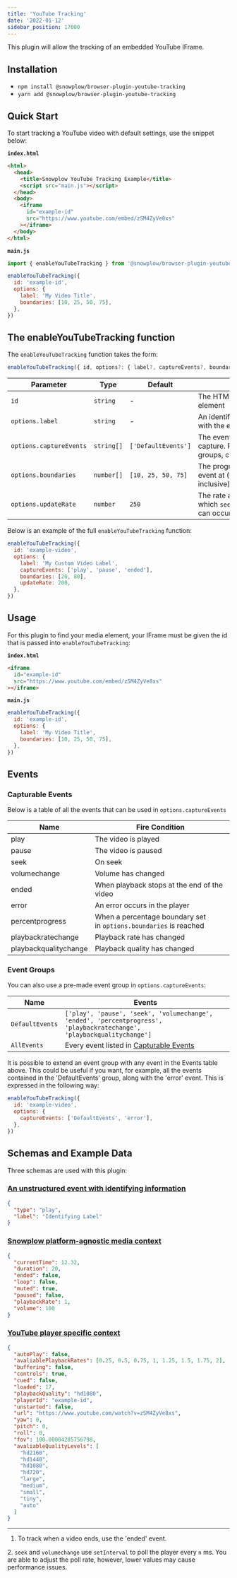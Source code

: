 ```yaml
---
title: 'YouTube Tracking'
date: '2022-01-12'
sidebar_position: 17000
---
```


This plugin will allow the tracking of an embedded YouTube IFrame.

## Installation

- `npm install @snowplow/browser-plugin-youtube-tracking`
- `yarn add @snowplow/browser-plugin-youtube-tracking`

## Quick Start

To start tracking a YouTube video with default settings, use the snippet below:

**`index.html`**

```html
<html>
  <head>
    <title>Snowplow YouTube Tracking Example</title>
    <script src="main.js"></script>
  </head>
  <body>
    <iframe
      id="example-id"
      src="https://www.youtube.com/embed/zSM4ZyVe8xs"
    ></iframe>
  </body>
</html>
```

**`main.js`**

```javascript
import { enableYouTubeTracking } from '@snowplow/browser-plugin-youtube-tracking'

enableYouTubeTracking({
  id: 'example-id',
  options: {
    label: 'My Video Title',
    boundaries: [10, 25, 50, 75],
  },
})
```

## The enableYouTubeTracking function

The `enableYouTubeTracking` function takes the form:

```javascript
enableYouTubeTracking({ id, options?: { label?, captureEvents?, boundaries?, updateRate? } })
```

| Parameter               | Type       | Default             | Description                                                                                                    | Required |
| ----------------------- | ---------- | ------------------- | -------------------------------------------------------------------------------------------------------------- | -------- |
| `id`                    | `string`   | \-                  | The HTML id attribute of the media element                                                                     | Yes      |
| `options.label`         | `string`   | \-                  | An identifiable custom label sent with the event                                                               | No       |
| `options.captureEvents` | `string[]` | `['DefaultEvents']` | The events or Event Group to capture. For a full list of events and groups, check the [section below](#events) | No       |
| `options.boundaries`    | `number[]` | `[10, 25, 50, 75]`  | The progress percentages to fire an event at (valid values 1 - 99 inclusive) [\[1\]](#1)                       | No       |
| `options.updateRate`    | `number`   | `250`               | The rate at which `seek` and `volumechange` events can occur [\[2\]](#2)                                       | No       |

Below is an example of the full `enableYouTubeTracking` function:

```javascript
enableYouTubeTracking({
  id: 'example-video',
  options: {
    label: 'My Custom Video Label',
    captureEvents: ['play', 'pause', 'ended'],
    boundaries: [20, 80],
    updateRate: 200,
  },
})
```

## Usage

For this plugin to find your media element, your IFrame must be given the id that is passed into `enableYouTubeTracking`:

**`index.html`**

```html
<iframe
  id="example-id"
  src="https://www.youtube.com/embed/zSM4ZyVe8xs"
></iframe>
```

**`main.js`**

```javascript
enableYouTubeTracking({
  id: 'example-id',
  options: {
    label: 'My Video Title',
    boundaries: [10, 25, 50, 75],
  },
})
```

## Events

### Capturable Events

Below is a table of all the events that can be used in `options.captureEvents`

| Name                  | Fire Condition                                                    |
| --------------------- | ----------------------------------------------------------------- |
| play                  | The video is played                                               |
| pause                 | The video is paused                                               |
| seek                  | On seek                                                           |
| volumechange          | Volume has changed                                                |
| ended                 | When playback stops at the end of the video                       |
| error                 | An error occurs in the player                                     |
| percentprogress       | When a percentage boundary set in `options.boundaries` is reached |
| playbackratechange    | Playback rate has changed                                         |
| playbackqualitychange | Playback quality has changed                                      |

### Event Groups

You can also use a pre-made event group in `options.captureEvents`:

| Name            | Events                                                                                                                 |
| --------------- | ---------------------------------------------------------------------------------------------------------------------- |
| `DefaultEvents` | `['play', 'pause', 'seek', 'volumechange', 'ended', 'percentprogress', 'playbackratechange', 'playbackqualitychange']` |
| `AllEvents`     | Every event listed in [Capturable Events](#capturable-events)                                                          |

It is possible to extend an event group with any event in the Events table above. This could be useful if you want, for example, all the events contained in the 'DefaultEvents' group, along with the 'error' event. This is expressed in the following way:

```javascript
enableYouTubeTracking({
  id: 'example-video',
  options: {
    captureEvents: ['DefaultEvents', 'error'],
  },
})
```

## Schemas and Example Data

Three schemas are used with this plugin:

### [An unstructured event with identifying information](https://github.com/snowplow/iglu-central/blob/master/schemas/com.snowplowanalytics.snowplow/media_player_event/jsonschema/1-0-0)

```json
{
  "type": "play",
  "label": "Identifying Label"
}
```

### [Snowplow platform-agnostic media context](https://github.com/snowplow/iglu-central/blob/master/schemas/com.snowplowanalytics.snowplow/media_player/jsonschema/1-0-0)

```json
{
  "currentTime": 12.32,
  "duration": 20,
  "ended": false,
  "loop": false,
  "muted": true,
  "paused": false,
  "playbackRate": 1,
  "volume": 100
}
```

### [YouTube player specific context](https://github.com/snowplow/iglu-central/blob/master/schemas/org.whatwg/media_element/jsonschema/1-0-0)

```json
{
  "autoPlay": false,
  "avaliablePlaybackRates": [0.25, 0.5, 0.75, 1, 1.25, 1.5, 1.75, 2],
  "buffering": false,
  "controls": true,
  "cued": false,
  "loaded": 17,
  "playbackQuality": "hd1080",
  "playerId": "example-id",
  "unstarted": false,
  "url": "https://www.youtube.com/watch?v=zSM4ZyVe8xs",
  "yaw": 0,
  "pitch": 0,
  "roll": 0,
  "fov": 100.00004285756798,
  "avaliableQualityLevels": [
    "hd2160",
    "hd1440",
    "hd1080",
    "hd720",
    "large",
    "medium",
    "small",
    "tiny",
    "auto"
  ]
}
```

---

1. To track when a video ends, use the 'ended' event.

2\. `seek` and `volumechange` use `setInterval` to poll the player every `n` ms. You are able to adjust the poll rate, however, lower values may cause performance issues.
